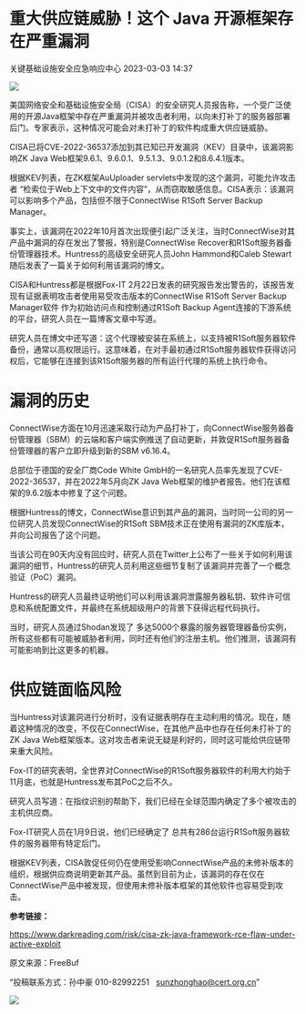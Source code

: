 #  重大供应链威胁！这个 Java 开源框架存在严重漏洞   
 关键基础设施安全应急响应中心   2023-03-03 14:37  
  
![](https://mmbiz.qpic.cn/sz_mmbiz_jpg/iaz5iaQYxGoguJ86m5mDbJOo3oc8pib7tf1aAU0biabiaMHxVEleq0rpjwolMibb2ALLliaC2YszqS2o6sgMErm2xPic8Q/640?wx_fmt=jpeg "")  
  
美国网络安全和基础设施安全局（CISA）的安全研究人员报告称，一个受广泛使用的开源Java框架中存在严重漏洞并被攻击者利用，以向未打补丁的服务器部署后门。专家表示，这种情况可能会对未打补丁的软件构成重大供应链威胁。  
  
CISA已将CVE-2022-36537添加到其已知已开发漏洞（KEV）目录中，该漏洞影响ZK Java Web框架9.6.1、9.6.0.1、9.5.1.3、9.0.1.2和8.6.4.1版本。  
  
根据KEV列表，在ZK框架AuUploader servlets中发现的这个漏洞，可能允许攻击者 “检索位于Web上下文中的文件内容”，从而窃取敏感信息。CISA表示：该漏洞可以影响多个产品，包括但不限于ConnectWise R1Soft Server Backup Manager。  
  
事实上，该漏洞在2022年10月首次出现便引起广泛关注，当时ConnectWise对其产品中漏洞的存在发出了警报，特别是ConnectWise Recover和R1Soft服务器备份管理器技术。Huntress的高级安全研究人员John Hammond和Caleb Stewart随后发表了一篇关于如何利用该漏洞的博文。  
  
CISA和Huntress都是根据Fox-IT 2月22日发表的研究报告发出警告的，该报告发现有证据表明攻击者使用易受攻击版本的ConnectWise R1Soft Server Backup Manager软件 作为初始访问点和控制通过R1Soft Backup Agent连接的下游系统的平台，研究人员在一篇博客文章中写道。  
  
研究人员在博文中还写道：这个代理被安装在系统上，以支持被R1Soft服务器软件备份，通常以高权限运行。这意味着，在对手最初通过R1Soft服务器软件获得访问权后，它能够在连接到该R1Soft服务器的所有运行代理的系统上执行命令。  
# 漏洞的历史  
  
ConnectWise方面在10月迅速采取行动为产品打补丁，向ConnectWise服务器备份管理器（SBM）的云端和客户端实例推送了自动更新，并敦促R1Soft服务器备份管理器的客户立即升级到新的SBM v6.16.4。  
  
总部位于德国的安全厂商Code White GmbH的一名研究人员率先发现了CVE-2022-36537，并在2022年5月向ZK Java Web框架的维护者报告。他们在该框架的9.6.2版本中修复了这个问题。  
  
根据Huntress的博文，ConnectWise意识到其产品的漏洞，当时同一公司的另一位研究人员发现ConnectWise的R1Soft SBM技术正在使用有漏洞的ZK库版本，并向公司报告了这个问题。  
  
当该公司在90天内没有回应时，研究人员在Twitter上公布了一些关于如何利用该漏洞的细节，Huntress的研究人员利用这些细节复制了该漏洞并完善了一个概念验证（PoC）漏洞。  
  
Huntress的研究人员最终证明他们可以利用该漏洞泄露服务器私钥、软件许可信息和系统配置文件，并最终在系统超级用户的背景下获得远程代码执行。  
  
当时，研究人员通过Shodan发现了 多达5000个暴露的服务器管理器备份实例，所有这些都有可能被威胁者利用，同时还有他们的注册主机。他们推测，该漏洞有可能影响到比这更多的机器。  
# 供应链面临风险  
  
当Huntress对该漏洞进行分析时，没有证据表明存在主动利用的情况。现在，随着这种情况的改变，不仅在ConnectWise，在其他产品中也存在任何未打补丁的ZK Java Web框架版本。这对攻击者来说无疑是利好的，同时这可能给供应链带来重大风险。  
  
Fox-IT的研究表明，全世界对ConnectWise的R1Soft服务器软件的利用大约始于11月底，也就是Huntress发布其PoC之后不久。  
  
研究人员写道：在指纹识别的帮助下，我们已经在全球范围内确定了多个被攻击的主机供应商。  
  
Fox-IT研究人员在1月9日说，他们已经确定了 总共有286台运行R1Soft服务器软件的服务器带有特定后门。  
  
根据KEV列表，CISA敦促任何仍在使用受影响ConnectWise产品的未修补版本的组织，根据供应商说明更新其产品。虽然到目前为止，该漏洞的存在仅在ConnectWise产品中被发现，但使用未修补版本框架的其他软件也容易受到攻击。  
  
**参考链接：**  
  
https://www.darkreading.com/risk/cisa-zk-java-framework-rce-flaw-under-active-exploit  
  
  
  
原文来源：FreeBuf  
  
“投稿联系方式：孙中豪 010-82992251   sunzhonghao@cert.org.cn”  
  
![](https://mmbiz.qpic.cn/sz_mmbiz_jpg/iaz5iaQYxGogucKMiatGyfBHlfj74r3CyPxEBrV0oOOuHICibgHwtoIGayOIcmJCIsAn02z2yibtfQylib07asMqYAEw/640?wx_fmt=jpeg&wxfrom=5&wx_lazy=1&wx_co=1 "")  
  
